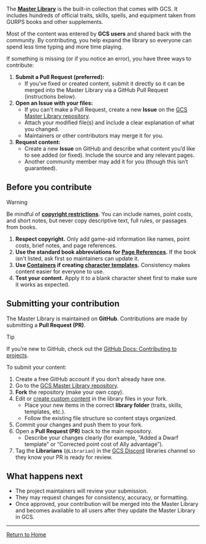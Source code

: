 The **[Master Library](./library%20explorer)** is the built-in collection that comes with GCS. It includes hundreds of official traits, skills, spells, and equipment taken from GURPS books and other supplements.

Most of the content was entered by **GCS users** and shared back with the community. By contributing, you help expand the library so everyone can spend less time typing and more time playing.

If something is missing (or if you notice an error), you have three ways to contribute:

1. **Submit a Pull Request (preferred):**
   - If you’ve fixed or created content, submit it directly so it can be merged into the Master Library via a GitHub Pull Request (instructions below).
2. **Open an Issue with your files:**
   - If you can't make a Pull Request, create a new **Issue** on the [GCS Master Library repository](https://github.com/richardwilkes/gcs_master_library/issues).
   - Attach your modified file(s) and include a clear explanation of what you changed.
   - Maintainers or other contributors may merge it for you.
3. **Request content:**
   - Create a new **Issue** on GitHub and describe what content you’d like to see added (or fixed). Include the source and any relevant pages.
   - Another community member may add it for you (though this isn’t guaranteed).

## Before you contribute

> [!WARNING]
> Be mindful of **[copyright restrictions](https://www.sjgames.com/general/online_policy.html)**. You can include names, point costs, and short notes, but never copy descriptive text, full rules, or passages from books.

1. **Respect copyright.** Only add game-aid information like names, point costs, brief notes, and page references.
2. **Use the standard book abbreviations for [Page References](Page%20References).** If the book isn't listed, ask first so maintainers can update it.
3. **Use [Containers](Containers) if creating [character templates](Character%20templates).** Consistency makes content easier for everyone to use.
4. **Test your content.** Apply it to a blank character sheet first to make sure it works as expected.

## Submitting your contribution

The Master Library is maintained on **GitHub**. Contributions are made by submitting a **Pull Request (PR)**.

> [!TIP]
> If you’re new to GitHub, check out the [GitHub Docs: Contributing to projects](https://docs.github.com/en/get-started/quickstart/contributing-to-projects).

To submit your content:

1. Create a free GitHub account if you don’t already have one.
2. Go to the [GCS Master Library repository](https://github.com/richardwilkes/gcs_master_library).
3. **Fork** the repository (make your own copy).
4. Edit or [create custom content](./custom%20content) in the library files in your fork.
   - Place your new items in the correct **library folder** (traits, skills, templates, etc.).
   - Follow the existing file structure so content stays organized.
5. Commit your changes and push them to your fork.
6. Open a **Pull Request (PR)** back to the main repository.
   - Describe your changes clearly (for example, “Added a Dwarf template” or “Corrected point cost of Ally advantage”).
7. Tag the **Librarians** (`@Librarian`) in the [GCS Discord](https://discord.gg/MKhuDPPagY) libraries channel so they know your PR is ready for review.

## What happens next

- The project maintainers will review your submission.
- They may request changes for consistency, accuracy, or formatting.
- Once approved, your contribution will be merged into the Master Library and becomes available to all users after they update the Master Library in GCS.

---

[Return to Home](Home)
